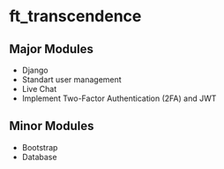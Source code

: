 # ft_transcendence

## Major Modules
- Django
- Standart user management
- Live Chat
- Implement Two-Factor Authentication (2FA) and JWT

## Minor Modules
- Bootstrap
- Database
